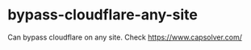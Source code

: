 # bypass-cloudflare-any-site
Can bypass cloudflare on any site. Check https://www.capsolver.com/ 











                           